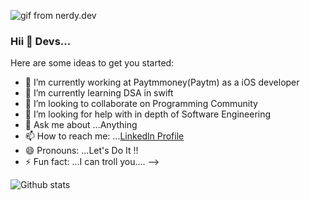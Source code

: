 ![gif from nerdy.dev](https://github.com/argyleink/argyleink/blob/master/argyleink-sm2.gif?raw=true)

### Hii 👋 Devs...

Here are some ideas to get you started:

- 🔭 I’m currently working at Paytmmoney(Paytm) as a iOS developer
- 🌱 I’m currently learning DSA in swift
- 👯 I’m looking to collaborate on Programming Community
- 🤔 I’m looking for help with in depth of Software Engineering
- 💬 Ask me about ...Anything
- 📫 How to reach me: ...[Linkedln Profile](https://www.linkedin.com/in/shivam-maheshwari-953177191/)
- 😄 Pronouns: ...Let's Do It !!
- ⚡ Fun fact: ...I can troll you....
-->

![Github stats](https://github-readme-stats.vercel.app/api?username=shivammaheshwari9837&show_icons=true&cache_seconds=86400) 
